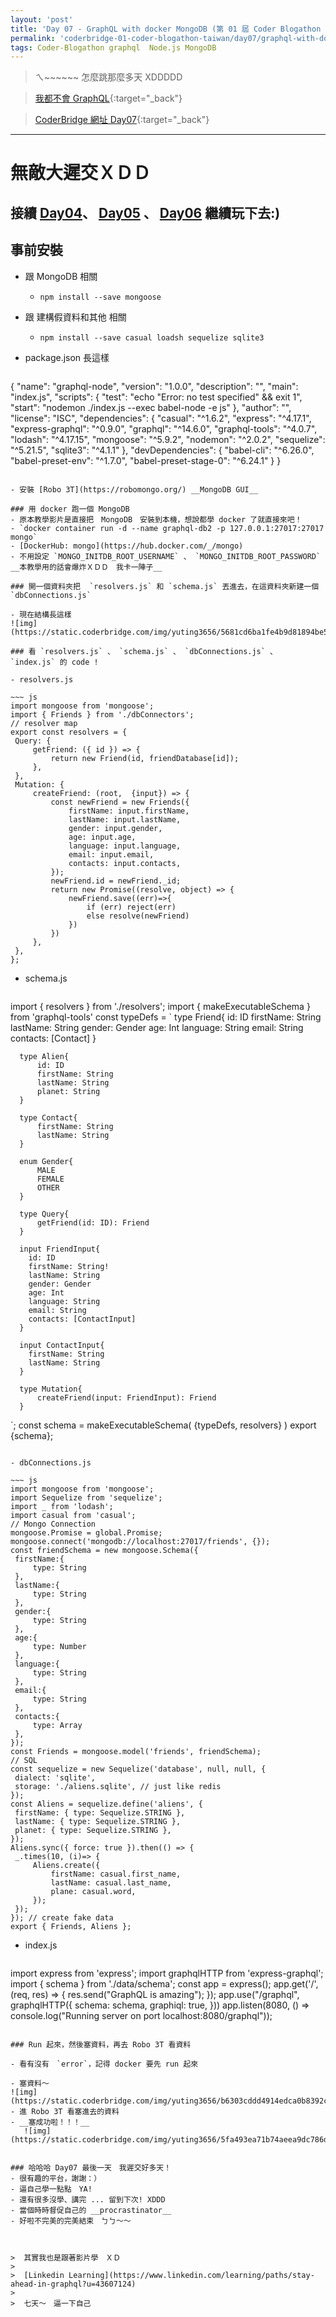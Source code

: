 ```yaml
---
layout: 'post'
title: 'Day 07 - GraphQL with docker MongoDB (第 01 屆 Coder Blogathon Taiwan)'
permalink: 'coderbridge-01-coder-blogathon-taiwan/day07/graphql-with-docker-mongoDB'
tags: Coder-Blogathon graphql  Node.js MongoDB
---
```


> ㄟ~~~~~~ 怎麼跳那麼多天 XDDDDD

> [我都不會 GraphQL](https://www.coderbridge.com/series/6f23d5d27f5b4e20bedbef1feff4d66e){:target="_back"}

> [CoderBridge 網址 Day07](https://www.coderbridge.com/@yuting3656/652d22d9db4d46449db740b3cb39e8b7){:target="_back"}

---

# 無敵大遲交ＸＤＤ

## 接續 [Day04](https://www.coderbridge.com/@yuting3656/e45775a7fdb8458885f7f79177b25994)、 [Day05](https://www.coderbridge.com/@yuting3656/fae5a1d8de2d4dd6a05a09269d0ec71f) 、 [Day06](https://www.coderbridge.com/@yuting3656/c4b9df05dca94024950ba2462e2bd1d0) 繼續玩下去:)


## 事前安裝

- 跟 MongoDB 相關
   - `npm install --save mongoose`

- 跟 建構假資料和其他 相關
   - `npm install --save casual loadsh sequelize sqlite3`

- package.json 長這樣

   ~~~ json
{
  "name": "graphql-node",
  "version": "1.0.0",
  "description": "",
  "main": "index.js",
  "scripts": {
    "test": "echo \"Error: no test specified\" && exit 1",
    "start": "nodemon ./index.js --exec babel-node -e js"
  },
  "author": "",
  "license": "ISC",
  "dependencies": {
    "casual": "^1.6.2",
    "express": "^4.17.1",
    "express-graphql": "^0.9.0",
    "graphql": "^14.6.0",
    "graphql-tools": "^4.0.7",
    "lodash": "^4.17.15",
    "mongoose": "^5.9.2",
    "nodemon": "^2.0.2",
    "sequelize": "^5.21.5",
    "sqlite3": "^4.1.1"
  },
  "devDependencies": {
    "babel-cli": "^6.26.0",
    "babel-preset-env": "^1.7.0",
    "babel-preset-stage-0": "^6.24.1"
  }
}
   ~~~

- 安裝 [Robo 3T](https://robomongo.org/) __MongoDB GUI__

### 用 docker 跑一個 MongoDB
- 原本教學影片是直接把　MongoDB　安裝到本機，想說都學 docker 了就直接來吧！
   - `docker container run -d --name graphql-db2 -p 127.0.0.1:27017:27017  mongo`
   - [DockerHub: mongo](https://hub.docker.com/_/mongo)
   - 不用設定 `MONGO_INITDB_ROOT_USERNAME` 、 `MONGO_INITDB_ROOT_PASSWORD` __本教學用的話會爆炸ＸＤＤ　我卡一陣子__

### 開一個資料夾把  `resolvers.js` 和 `schema.js` 丟進去，在這資料夾新建一個 `dbConnections.js`

- 現在結構長這樣
![img](https://static.coderbridge.com/img/yuting3656/5681cd6ba1fe4b9d81894be59690af01.jpg)

### 看 `resolvers.js` 、 `schema.js` 、 `dbConnections.js` 、 `index.js` 的 code !

- resolvers.js

   ~~~ js
import mongoose from 'mongoose';
import { Friends } from './dbConnectors';
// resolver map
export const resolvers = {
    Query: {
        getFriend: ({ id }) => {
            return new Friend(id, friendDatabase[id]);
        },
    },
    Mutation: {
        createFriend: (root,  {input}) => {
            const newFriend = new Friends({
                firstName: input.firstName,
                lastName: input.lastName,
                gender: input.gender,
                age: input.age,
                language: input.language,
                email: input.email,
                contacts: input.contacts,
            });
            newFriend.id = newFriend._id;
            return new Promise((resolve, object) => {
                newFriend.save((err)=>{
                    if (err) reject(err)
                    else resolve(newFriend)
                })
            })
        },
    },
};
   ~~~
   
- schema.js

   ~~~ js
import { resolvers } from './resolvers';
import { makeExecutableSchema } from 'graphql-tools'
const typeDefs = `
      type Friend{
          id: ID
          firstName: String
          lastName: String
          gender: Gender
          age: Int
          language: String
          email: String
          contacts: [Contact]
      }

      type Alien{
          id: ID
          firstName: String
          lastName: String
          planet: String
      }

      type Contact{
          firstName: String
          lastName: String
      }

      enum Gender{
          MALE
          FEMALE
          OTHER
      }

      type Query{
          getFriend(id: ID): Friend
      }

      input FriendInput{
        id: ID
        firstName: String!
        lastName: String
        gender: Gender
        age: Int
        language: String
        email: String
        contacts: [ContactInput]
      }

      input ContactInput{
        firstName: String
        lastName: String
      }

      type Mutation{
          createFriend(input: FriendInput): Friend
      }
`;
const schema = makeExecutableSchema( {typeDefs, resolvers} )
export {schema};
   ~~~
   
- dbConnections.js

   ~~~ js
import mongoose from 'mongoose';
import Sequelize from 'sequelize';
import _ from 'lodash';
import casual from 'casual';
// Mongo Connection 
mongoose.Promise = global.Promise;
mongoose.connect('mongodb://localhost:27017/friends', {});
const friendSchema = new mongoose.Schema({
    firstName:{
        type: String
    },
    lastName:{
        type: String
    },
    gender:{
        type: String
    },
    age:{
        type: Number
    },
    language:{
        type: String
    },
    email:{
        type: String
    },
    contacts:{
        type: Array
    },
});
const Friends = mongoose.model('friends', friendSchema);
// SQL 
const sequelize = new Sequelize('database', null, null, {
    dialect: 'sqlite',
    storage: './aliens.sqlite', // just like redis
});
const Aliens = sequelize.define('aliens', {
    firstName: { type: Sequelize.STRING },
    lastName: { type: Sequelize.STRING },
    planet: { type: Sequelize.STRING },
});
Aliens.sync({ force: true }).then(() => {
    _.times(10, (i)=> {
        Aliens.create({
            firstName: casual.first_name,
            lastName: casual.last_name,
            plane: casual.word,
        });
    });
}); // create fake data
export { Friends, Aliens };
   ~~~
   
- index.js

   ~~~ js
import express from 'express';
import graphqlHTTP from 'express-graphql';
import { schema } from './data/schema';
const app = express();
app.get('/', (req, res) => {
    res.send("GraphQL is amazing");
});
app.use("/graphql", graphqlHTTP({
    schema: schema,
    graphiql: true,
}))
app.listen(8080, () => console.log("Running server on port localhost:8080/graphql"));
   ~~~
   
### Run 起來，然後塞資料，再去 Robo 3T 看資料

- 看有沒有　`error`，記得 docker 要先 run 起來

- 塞資料～
   ![img](https://static.coderbridge.com/img/yuting3656/b6303cddd4914edca0b8392c32590fc7.jpg)
- 進 Robo 3T 看塞進去的資料
   - __塞成功啦！！！__
      ![img](https://static.coderbridge.com/img/yuting3656/5fa493ea71b74aeea9dc786d519f6907.jpg)


### 哈哈哈 Day07 最後一天　我遲交好多天！
- 很有趣的平台，謝謝：）
- 逼自己學一點點　YA!
- 還有很多沒學、講完 ... 留到下次! XDDD
- 當個時時督促自己的 __procrastinator__
- 好啦不完美的完美結束　ㄅㄅ～～



>  其實我也是跟著影片學　ＸＤ　
>
>  [Linkedin Learning](https://www.linkedin.com/learning/paths/stay-ahead-in-graphql?u=43607124)
>
>  七天～　逼一下自己
